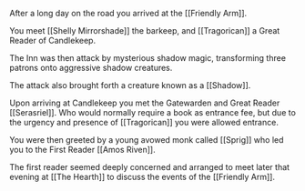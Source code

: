 After a long day on the road you arrived at the [[Friendly Arm]].

You meet [[Shelly Mirrorshade]] the barkeep, and [[Tragorican]] a Great Reader of Candlekeep.

The Inn was then attack by mysterious shadow magic, transforming three patrons onto aggressive shadow creatures.

The attack also brought forth a creature known as a [[Shadow]].

Upon arriving at Candlekeep you met the Gatewarden and Great Reader [[Serasriel]].
Who would normally require a book as entrance fee, but due to the urgency and presence of [[Tragorican]] you were allowed entrance.

You were then greeted by a young avowed monk called [[Sprig]] who led you to the First Reader [[Amos Riven]].

The first reader seemed deeply concerned and arranged to meet later that evening at [[The Hearth]] to discuss the events of the [[Friendly Arm]].


